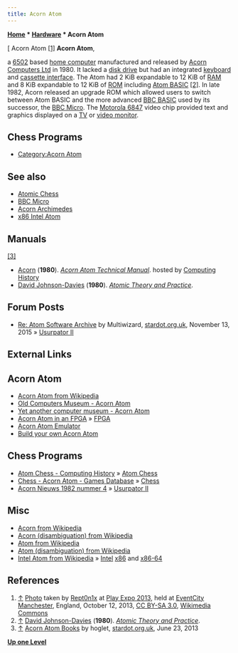 ```yaml
---
title: Acorn Atom
---
```

**[Home](Home "Home") * [Hardware](Hardware "Hardware") * Acorn Atom**

\[ Acorn Atom <a id="cite-note-1" href="#cite-ref-1">[1]</a>
**Acorn Atom**,

a [6502](6502 "6502") based [home computer](https://en.wikipedia.org/wiki/Home_computer) manufactured and released by [Acorn Computers Ltd](index.php?title=Acorn_Computers_Ltd&action=edit&redlink=1 "Acorn Computers Ltd (page does not exist)") in 1980.
It lacked a [disk drive](https://en.wikipedia.org/wiki/Disk_storage) but had an integrated [keyboard](https://en.wikipedia.org/wiki/Computer_keyboard) and [cassette interface](https://en.wikipedia.org/wiki/Compact_Cassette#Data_recording).
The Atom had 2 KiB expandable to 12 KiB of [RAM](Memory#RAM "Memory") and 8 KiB expandable to 12 KiB of [ROM](Memory#ROM "Memory") including [Atom BASIC](Basic#Atom "Basic") <a id="cite-note-2" href="#cite-ref-2">[2]</a>.
In late 1982, Acorn released an upgrade ROM which allowed users to switch between Atom BASIC and the more advanced [BBC BASIC](Basic#BBC "Basic") used by its successor, the [BBC Micro](BBC_Micro "BBC Micro").
The [Motorola 6847](https://en.wikipedia.org/wiki/Motorola_6847) video chip provided text and graphics displayed on a [TV](https://en.wikipedia.org/wiki/Television#Electronic) or [video monitor](https://en.wikipedia.org/wiki/Computer_monitor).

## Chess Programs

- [Category:Acorn Atom](Category:Acorn_Atom "Category:Acorn Atom")

## See also

- [Atomic Chess](Atomic_Chess "Atomic Chess")
- [BBC Micro](BBC_Micro "BBC Micro")
- [Acorn Archimedes](Acorn_Archimedes "Acorn Archimedes")
- [x86 Intel Atom](X86#Atom "X86")

## Manuals

<a id="cite-note-3" href="#cite-ref-3">[3]</a>

- [Acorn](index.php?title=Acorn_Computers_Ltd&action=edit&redlink=1 "Acorn Computers Ltd (page does not exist)") (**1980**). *[Acorn Atom Technical Manual](http://www.computinghistory.org.uk/det/3811/Acorn-Atom-Technical-Manual/)*. hosted by [Computing History](http://www.computinghistory.org.uk/)
- [David Johnson-Davies](http://www.computinghistory.org.uk/det/5858/David-Johnson-Davies/) (**1980**). *[Atomic Theory and Practice](http://members.casema.nl/hhaydn/howel/Acorn/Atom/atap/atap.htm)*.

## Forum Posts

- [Re: Atom Software Archive](https://stardot.org.uk/forums/viewtopic.php?t=6544&start=900#p124794) by Multiwizard, [stardot.org.uk](https://stardot.org.uk/forums/index.php), November 13, 2015 » [Usurpator II](Usurpator "Usurpator")

## External Links

## Acorn Atom

- [Acorn Atom from Wikipedia](https://en.wikipedia.org/wiki/Acorn_Atom)
- [Old Computers Museum - Acorn Atom](http://www.old-computers.com/museum/computer.asp?c=80)
- [Yet another computer museum - Acorn Atom](https://fjkraan.home.xs4all.nl/comp/atom/index.html)
- [Acorn Atom in an FPGA](http://members.casema.nl/hhaydn/howel/logic/acorn_atom_project.htm) » [FPGA](FPGA "FPGA")
- [Acorn Atom Emulator](http://www.stairwaytohell.com/atom/wouterras/)
- [Build your own Acorn Atom](http://diy.acornatom.nl/)

## Chess Programs

- [Atom Chess - Computing History](http://www.computinghistory.org.uk/det/32771/Atom%20Chess/) » [Atom Chess](Atom_Chess "Atom Chess")
- [Chess - Acorn Atom - Games Database](http://www.gamesdatabase.org/game/acorn-atom/chess) » [Chess](</Chess_(David_Thompson)> "Chess (David Thompson)")
- [Acorn Nieuws 1982 nummer 4](http://www.acornatom.nl/atom_nieuws/1982/nr4/19824015.htm) » [Usurpator II](Usurpator "Usurpator")

## Misc

- [Acorn from Wikipedia](https://en.wikipedia.org/wiki/Acorn)
- [Acorn (disambiguation) from Wikipedia](<https://en.wikipedia.org/wiki/Acorn_(disambiguation)>)
- [Atom from Wikipedia](https://en.wikipedia.org/wiki/Atom)
- [Atom (disambiguation) from Wikipedia](<https://en.wikipedia.org/wiki/Atom_(disambiguation)>)
- [Intel Atom from Wikipedia](https://en.wikipedia.org/wiki/Intel_Atom) » [Intel](Intel "Intel") [x86](X86#Atom "X86") and [x86-64](X86-64#Atom "X86-64")

## References

1. <a id="cite-ref-1" href="#cite-note-1">↑</a> [Photo](https://commons.wikimedia.org/wiki/File:Acorn_Atom_computer_at_Play_Expo_2013.JPG) taken by [Rept0n1x](https://commons.wikimedia.org/wiki/User:Rept0n1x) at [Play Expo 2013](https://www.facebook.com/NLPinball/videos/540877812658017/?_fb_noscript=1), held at [EventCity](https://en.wikipedia.org/wiki/EventCity) [Manchester](https://en.wikipedia.org/wiki/Manchester), England, October 12, 2013, [CC BY-SA 3.0](https://creativecommons.org/licenses/by-sa/3.0/deed.en), [Wikimedia Commons](https://en.wikipedia.org/wiki/Wikimedia_Commons)
1. <a id="cite-ref-2" href="#cite-note-2">↑</a> [David Johnson-Davies](http://www.computinghistory.org.uk/det/5858/David-Johnson-Davies/) (**1980**). *[Atomic Theory and Practice](http://members.casema.nl/hhaydn/howel/Acorn/Atom/atap/atap.htm)*.
1. <a id="cite-ref-3" href="#cite-note-3">↑</a> [Acorn Atom Books](https://stardot.org.uk/forums/viewtopic.php?t=6791) by hoglet, [stardot.org.uk](https://stardot.org.uk/forums/index.php), June 23, 2013

**[Up one Level](Hardware "Hardware")**


